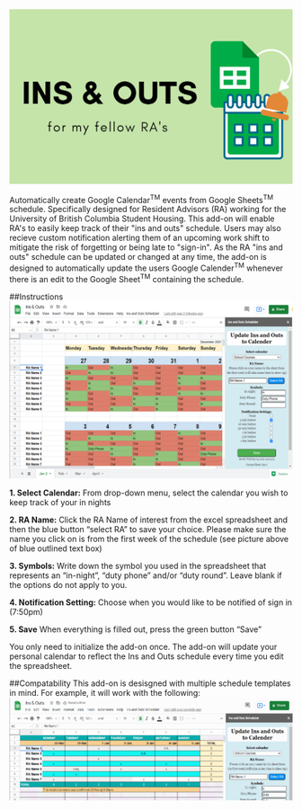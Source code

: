 
<img src="assets/Ins&OutsSchedulerBanner.png"/>

Automatically create Google Calendar<sup>TM</sup> events from Google Sheets<sup>TM</sup> schedule. Specifically designed 
for Resident Advisors (RA) working for the University of British Columbia Student Housing. This add-on will enable RA's
to easily keep track of their "ins and outs" schedule. Users may also recieve custom notification alerting them of an
upcoming work shift to mitigate the risk of forgetting or being late to "sign-in". As the RA "ins and outs" schedule can 
be updated or changed at any time, the add-on is designed to automatically update the users Google Calender<sup>TM</sup>
whenever there is an edit to the Google Sheet<sup>TM</sup> containing the schedule. 


##Instructions
<img src="assets/Ins&OutsScreenshot3.png"/>

**1. Select Calendar:**
From drop-down menu, select the calendar you wish to keep track of your in nights 

**2. RA Name:**
Click the RA Name of interest from the excel spreadsheet and then the blue button “select RA” to save your choice. Please make sure the name you click on is from the first week of the schedule (see picture above of blue outlined text box)

**3. Symbols:**
Write down the symbol you used in the spreadsheet that represents an “in-night”, “duty phone” and/or “duty round”. Leave blank if the options do not apply to you. 

**4. Notification Setting:**
Choose when you would like to be notified of sign in (7:50pm)

**5. Save**
When everything is filled out, press the green button “Save”

You only need to initialize the add-on once. The add-on will update your personal calendar to reflect the Ins and Outs schedule every time you edit the spreadsheet. 

##Compatability
This add-on is desisgned with multiple schedule templates in mind. For example, it will work with the following: 
<img src="assets/CustomSchedules.gif"/>
